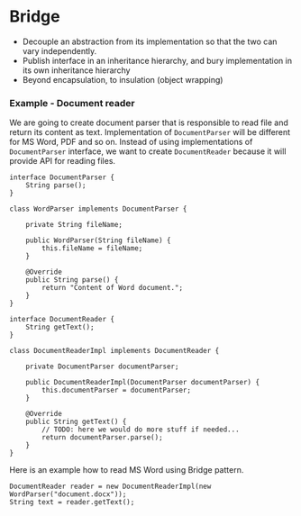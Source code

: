 # Bridge

* Decouple an abstraction from its implementation so that the two can vary independently.
* Publish interface in an inheritance hierarchy, and bury implementation in its own inheritance hierarchy
* Beyond encapsulation, to insulation \(object wrapping\)

### Example - Document reader

We are going to create document parser that is responsible to read file and return its content as text. Implementation of `DocumentParser` will be different for MS Word, PDF and so on. Instead of using implementations of `DocumentParser` interface, we want to create `DocumentReader` because it will provide API for reading files. 

```
interface DocumentParser {
    String parse();
}

class WordParser implements DocumentParser {

    private String fileName;

    public WordParser(String fileName) {
        this.fileName = fileName;
    }

    @Override
    public String parse() {
        return "Content of Word document.";
    }
}

interface DocumentReader {
    String getText();
}

class DocumentReaderImpl implements DocumentReader {

    private DocumentParser documentParser;

    public DocumentReaderImpl(DocumentParser documentParser) {
        this.documentParser = documentParser;
    }

    @Override
    public String getText() {
        // TODO: here we would do more stuff if needed... 
        return documentParser.parse();
    }
}
```

Here is an example how to read MS Word using Bridge pattern. 

```
DocumentReader reader = new DocumentReaderImpl(new WordParser("document.docx"));
String text = reader.getText();
```



